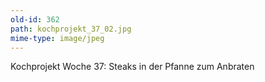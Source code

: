 ```yaml
---
old-id: 362
path: kochprojekt_37_02.jpg
mime-type: image/jpeg
---
```

Kochprojekt Woche 37:
Steaks in der Pfanne zum Anbraten
